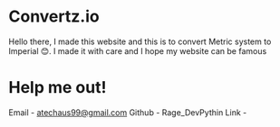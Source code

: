 # Convertz.io
Hello there, I made this website and this is to convert Metric system to Imperial 😊. I made it with care and I hope my website can be famous

# Help me out!
Email - atechaus99@gmail.com
Github - Rage_DevPythin
Link - 
